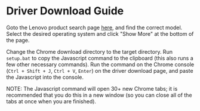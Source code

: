 # Driver Download Guide

Goto the Lenovo product search page [here](http://support.lenovo.com/us/en/GlobalProductSelector?C=1&TabName&linkTrack#), and find the correct model. Select the desired operating system and click "Show More" at the bottom of the page.

Change the Chrome download directory to the target directory. Run `setup.bat` to copy the Javascript command to the clipboard (this also runs a few other necessary commands). Run the command on the Chrome console (`Ctrl + Shift + J`, `Ctrl + V`, `Enter`) on the driver download page, and paste the Javascript into the console.

NOTE: The Javascript command will open 30+ new Chrome tabs; it is recommended that you do this in a new window (so you can close all of the tabs at once when you are finished).
